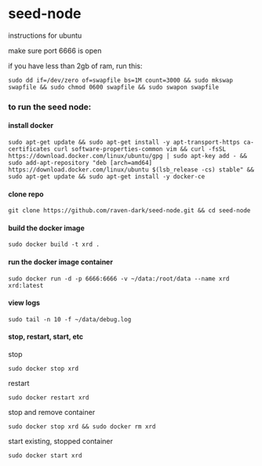 # seed-node

instructions for ubuntu

make sure port 6666 is open

if you have less than 2gb of ram, run this:

`sudo dd if=/dev/zero of=swapfile bs=1M count=3000 && sudo mkswap swapfile && sudo chmod 0600 swapfile && sudo swapon swapfile`

### to run the seed node:

#### install docker

`sudo apt-get update && sudo apt-get install -y apt-transport-https ca-certificates curl software-properties-common vim && curl -fsSL https://download.docker.com/linux/ubuntu/gpg | sudo apt-key add - && sudo add-apt-repository "deb [arch=amd64] https://download.docker.com/linux/ubuntu $(lsb_release -cs) stable" && sudo apt-get update && sudo apt-get install -y docker-ce`

#### clone repo

`git clone https://github.com/raven-dark/seed-node.git && cd seed-node`

#### build the docker image

`sudo docker build -t xrd .`

#### run the docker image container

`sudo docker run -d -p 6666:6666 -v ~/data:/root/data --name xrd xrd:latest`

#### view logs

`sudo tail -n 10 -f ~/data/debug.log`


#### stop, restart, start, etc

stop

`sudo docker stop xrd`

restart

`sudo docker restart xrd`

stop and remove container

`sudo docker stop xrd && sudo docker rm xrd`

start existing, stopped container

`sudo docker start xrd`
